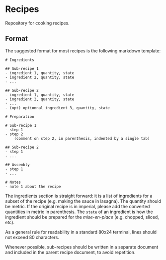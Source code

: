 # Recipes

Repository for cooking recipes.

## Format

The suggested format for most recipes is the following markdown template:

```
# Ingredients

## Sub-recipe 1
- ingredient 1, quantity, state
- ingredient 2, quantity, state
- ...

## Sub-recipe 2
- ingredient 1, quantity, state
- ingredient 2, quantity, state
- ...
- (opt) optionnal ingredient 3, quantity, state

# Preparation

# Sub-recipe 1
- step 1
- step 2
	(comment on step 2, in parenthesis, indented by a single tab)
  
## Sub-recipe 2
- step 1
- ...

## Assembly
- step 1
- ...

# Notes
- note 1 about the recipe

```

The ingredients section is straight forward: it is a list of ingredients for a
subset of the recipe (e.g. making the sauce in lasagna). The quantity should
be metric. If the original recipe is in imperial, please add the converted
quantities in metric in parenthesis. The `state` of an ingredient is how the
ingredient should be prepared for the *mise-en-place* (e.g. chopped, sliced,
etc).

As a general rule for readability in a standard 80x24 terminal, lines should not
exceed 80 characters. 

Whenever possible, sub-recipes should be written in a separate document and
included in the parent recipe document, to avoid repetition.


